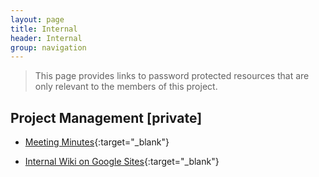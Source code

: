 ```yaml
---
layout: page
title: Internal
header: Internal
group: navigation
---
```


> This page provides links to password protected resources that are only relevant to the members
of this project.

## Project Management [private]

* [Meeting Minutes](https://drive.google.com/open?id=0B93n3Fs_v3xMY1M5X0xmZjhxZWc){:target="_blank"}

* [Internal Wiki on Google Sites](https://apps.google.com/intx/en/products/sites/){:target="_blank"} 

